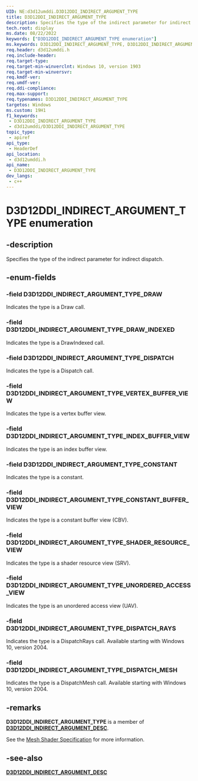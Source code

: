 ```yaml
---
UID: NE:d3d12umddi.D3D12DDI_INDIRECT_ARGUMENT_TYPE
title: D3D12DDI_INDIRECT_ARGUMENT_TYPE
description: Specifies the type of the indirect parameter for indirect dispatch.
tech.root: display
ms.date: 08/22/2022
keywords: ["D3D12DDI_INDIRECT_ARGUMENT_TYPE enumeration"]
ms.keywords: D3D12DDI_INDIRECT_ARGUMENT_TYPE, D3D12DDI_INDIRECT_ARGUMENT_TYPE,
req.header: d3d12umddi.h
req.include-header: 
req.target-type: 
req.target-min-winverclnt: Windows 10, version 1903
req.target-min-winversvr: 
req.kmdf-ver: 
req.umdf-ver: 
req.ddi-compliance: 
req.max-support: 
req.typenames: D3D12DDI_INDIRECT_ARGUMENT_TYPE
targetos: Windows
ms.custom: 19H1
f1_keywords:
 - D3D12DDI_INDIRECT_ARGUMENT_TYPE
 - d3d12umddi/D3D12DDI_INDIRECT_ARGUMENT_TYPE
topic_type:
 - apiref
api_type:
 - HeaderDef
api_location:
 - d3d12umddi.h
api_name:
 - D3D12DDI_INDIRECT_ARGUMENT_TYPE
dev_langs:
 - c++
---
```


# D3D12DDI_INDIRECT_ARGUMENT_TYPE enumeration

## -description

Specifies the type of the indirect parameter for indirect dispatch.

## -enum-fields

### -field D3D12DDI_INDIRECT_ARGUMENT_TYPE_DRAW

Indicates the type is a Draw call.

### -field D3D12DDI_INDIRECT_ARGUMENT_TYPE_DRAW_INDEXED

Indicates the type is a DrawIndexed call.

### -field D3D12DDI_INDIRECT_ARGUMENT_TYPE_DISPATCH

Indicates the type is a Dispatch call.

### -field D3D12DDI_INDIRECT_ARGUMENT_TYPE_VERTEX_BUFFER_VIEW

Indicates the type is a vertex buffer view.

### -field D3D12DDI_INDIRECT_ARGUMENT_TYPE_INDEX_BUFFER_VIEW

Indicates the type is an index buffer view.

### -field D3D12DDI_INDIRECT_ARGUMENT_TYPE_CONSTANT

Indicates the type is a constant.

### -field D3D12DDI_INDIRECT_ARGUMENT_TYPE_CONSTANT_BUFFER_VIEW

Indicates the type is a constant buffer view (CBV).

### -field D3D12DDI_INDIRECT_ARGUMENT_TYPE_SHADER_RESOURCE_VIEW

Indicates the type is a shader resource view (SRV).

### -field D3D12DDI_INDIRECT_ARGUMENT_TYPE_UNORDERED_ACCESS_VIEW

Indicates the type is an unordered access view (UAV).

### -field D3D12DDI_INDIRECT_ARGUMENT_TYPE_DISPATCH_RAYS

Indicates the type is a DispatchRays call. Available starting with Windows 10, version 2004.

### -field D3D12DDI_INDIRECT_ARGUMENT_TYPE_DISPATCH_MESH

Indicates the type is a DispatchMesh call. Available starting with Windows 10, version 2004.

## -remarks

**D3D12DDI_INDIRECT_ARGUMENT_TYPE** is a member of [**D3D12DDI_INDIRECT_ARGUMENT_DESC**](ns-d3d12umddi-d3d12ddi_indirect_argument_desc.md).

See the [Mesh Shader Specification](https://microsoft.github.io/DirectX-Specs/d3d/MeshShader.html) for more information.

## -see-also

[**D3D12DDI_INDIRECT_ARGUMENT_DESC**](ns-d3d12umddi-d3d12ddi_indirect_argument_desc.md)
